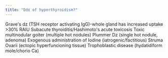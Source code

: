 ```yaml
---
title: "Ddx of hyperthyroidism?"
---
```

Grave's dz (TSH receptor activating IgG)-whole gland has increased uptake &gt;30% RAIU
Subacute thyroiditis/Hashimoto's acute toxicosis
Toxic multinodular goiter (multiple hot nodules)
Plummer Dz (single hot nodule, adenoma)
Exogenous administration of Iodine (iatrogenic/factitious)
Struma Ovarii (ectopic hyperfuncioning tissue)
Trophoblastic disease (hydatidiform mole/chorio Ca)


